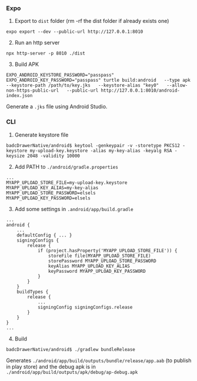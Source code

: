 ### Expo

1. Export to `dist` folder (rm -rf the dist folder if already exists one)
```
expo export --dev --public-url http://127.0.0.1:8010
```

2. Run an http server
```
npx http-server -p 8010 ./dist
```

3. Build APK
```
EXPO_ANDROID_KEYSTORE_PASSWORD="passpass" EXPO_ANDROID_KEY_PASSWORD="passpass" turtle build:android   --type apk   --keystore-path /path/to/key.jks   --keystore-alias "key0"   --allow-non-https-public-url   --public-url http://127.0.0.1:8010/android-index.json
```

Generate a `.jks` file using Android Studio.

### CLI

1. Generate keystore file
```
badcDrawerNative/android$ keytool -genkeypair -v -storetype PKCS12 -keystore my-upload-key.keystore -alias my-key-alias -keyalg RSA -keysize 2048 -validity 10000
```

2. Add PATH to `./android/gradle.properties`
```
...
MYAPP_UPLOAD_STORE_FILE=my-upload-key.keystore
MYAPP_UPLOAD_KEY_ALIAS=my-key-alias
MYAPP_UPLOAD_STORE_PASSWORD=elsels
MYAPP_UPLOAD_KEY_PASSWORD=elsels
```

3. Add some settings in `.android/app/build.gradle`
```
...
android {
    ...
    defaultConfig { ... }
    signingConfigs {
        release {
            if (project.hasProperty('MYAPP_UPLOAD_STORE_FILE')) {
                storeFile file(MYAPP_UPLOAD_STORE_FILE)
                storePassword MYAPP_UPLOAD_STORE_PASSWORD
                keyAlias MYAPP_UPLOAD_KEY_ALIAS
                keyPassword MYAPP_UPLOAD_KEY_PASSWORD
            }
        }
    }
    buildTypes {
        release {
            ...
            signingConfig signingConfigs.release
        }
    }
}
...
```
4. Build
```
badcDrawerNative/android$ ./gradlew bundleRelease
```

Generates `./android/app/build/outputs/bundle/release/app.aab` (to publish in play store) and the debug apk is in `./android/app/build/outputs/apk/debug/ap-debug.apk`

